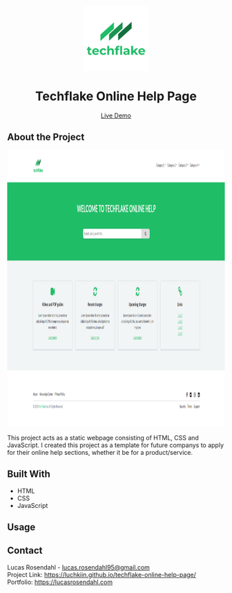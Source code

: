 <br />
<p align="center">
  <a href="#">
    <img src="https://github.com/Luchkiin/techflake-online-help-page/blob/master/images/techflake_logo.png" alt="Logo" width="150" height="150">
  </a>
  <h1 align="center">Techflake Online Help Page</h1>
  <p align="center">
    <a href="https://luchkiin.github.io/techflake-online-help-page/">Live Demo</a>
  </p>
</p>

## About the Project

<img src="https://github.com/Luchkiin/techflake-online-help-page/blob/master/images/techflake-social-media-preview.png" alt="Logo" width="1280" height="640">

This project acts as a static webpage consisting of HTML, CSS and JavaScript. I created this project as a template for future companys to apply for their online help sections, whether it be for a product/service.

## Built With
* HTML
* CSS
* JavaScript

## Usage

## Contact
Lucas Rosendahl - lucas.rosendahl95@gmail.com
<br>
Project Link: https://luchkiin.github.io/techflake-online-help-page/
<br>
Portfolio: https://lucasrosendahl.com
